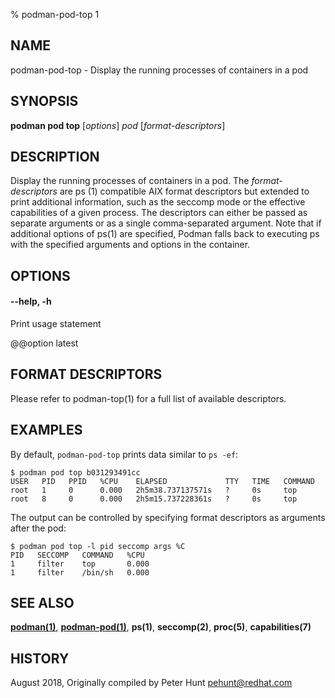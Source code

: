 % podman-pod-top 1

## NAME

podman\-pod\-top - Display the running processes of containers in a pod

## SYNOPSIS

**podman pod top** [*options*] _pod_ [*format-descriptors*]

## DESCRIPTION

Display the running processes of containers in a pod. The _format-descriptors_ are ps (1) compatible AIX format descriptors but extended to print additional information, such as the seccomp mode or the effective capabilities of a given process. The descriptors can either be passed as separate arguments or as a single comma-separated argument. Note that if additional options of ps(1) are specified, Podman falls back to executing ps with the specified arguments and options in the container.

## OPTIONS

#### **--help**, **-h**

Print usage statement

@@option latest

## FORMAT DESCRIPTORS

Please refer to podman-top(1) for a full list of available descriptors.

## EXAMPLES

By default, `podman-pod-top` prints data similar to `ps -ef`:

```
$ podman pod top b031293491cc
USER   PID   PPID   %CPU    ELAPSED             TTY   TIME   COMMAND
root   1     0      0.000   2h5m38.737137571s   ?     0s     top
root   8     0      0.000   2h5m15.737228361s   ?     0s     top
```

The output can be controlled by specifying format descriptors as arguments after the pod:

```
$ podman pod top -l pid seccomp args %C
PID   SECCOMP   COMMAND   %CPU
1     filter    top       0.000
1     filter    /bin/sh   0.000
```

## SEE ALSO

**[podman(1)](podman.md)**, **[podman-pod(1)](podman-pod.md)**, **ps(1)**, **seccomp(2)**, **proc(5)**, **capabilities(7)**

## HISTORY

August 2018, Originally compiled by Peter Hunt <pehunt@redhat.com>
